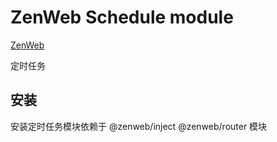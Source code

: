 # ZenWeb Schedule module

[ZenWeb](https://www.npmjs.com/package/zenweb)

定时任务

## 安装

安装定时任务模块依赖于 @zenweb/inject @zenweb/router 模块
